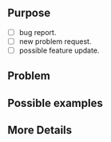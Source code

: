 ## Purpose
 - [ ] bug report.
 - [ ] new problem request.
 - [ ] possible feature update.

## Problem
<!-- Please write Problem below. -->

## Possible examples
<!-- Please write examples below. -->

## More Details
<!-- Please write more details below if necessary. -->
